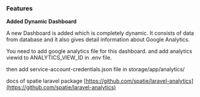 ### Features

**Added  Dynamic Dashboard**

A new Dashboard is added which is completely dynamic. It consists of data from database and it also gives detail information about Google Analytics.

You need to add google analytics file for this dashboard. and add analytics viewid to ANALYTICS\_VIEW\_ID in .env file.

then add service-account-credentials.json file in storage/app/analytics/

docs of spatie laravel package [https://github.com/spatie/laravel-analytics](https://github.com/spatie/laravel-analytics)

